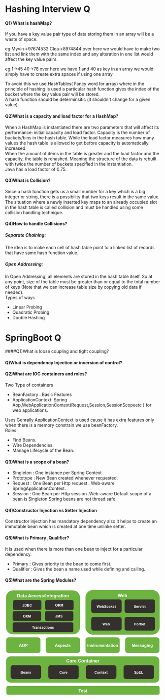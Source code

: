 # Hashing Interview Q
#### Q1) What is hashMap?
If you have a key value pair type of data storing them in an array will be a waste of space.

eg  Myvin->97674532 Clea->8974844 over here we would have to make two list and link them with the same index and any alteration in one list would affect the key value pairs.

eg 1->45 40->78 over here we have 1 and 40 as key in an array we would simply have to create extra spaces if using one array

To avoid this we use HashTables( Fancy word for array) where in the principle of hashing is used a particular hash function gives the index of the bucket where the key value pair will be stored.  
A hash function should be determinsitic (it shouldn't change for a given value).

#### Q2)What is a capacity and load factor for a HashMap?
When a HashMap is instantiated there are two parameters that will affect its performance: initial capacity and load factor.
Capacity is the number of buckets/bins in the hash table.
While the load factor measures how many values the hash table is allowed to get before capacity is automatically increased.  
When the amount of items in the table is greater and the load factor and the capacity, the table is rehashed. Meaning the structure of the data is rebuilt with twice the number of buckets specified in the instantiation.  
Java has a load factor of 0.75.

#### Q3)What is Collision?
Since a hash function gets us a small number for a key which is a big integer or string, there is a possibility that two keys result in the same value. The situation where a newly inserted key maps to an already occupied slot in the hash table is called collision and must be handled using some collision handling technique.

#### Q4)How to handle Collisions?
##### Separate Chaining: 
The idea is to make each cell of hash table point to a linked list of records that have same hash function value.
##### Open Addressing: 
In Open Addressing, all elements are stored in the hash table itself. So at any point, size of the table must be greater than or equal to the total number of keys (Note that we can increase table size by copying old data if needed).  
Types of ways     
* Linear Probing
* Quadratic Probing 
* Double Hashing 
# SpringBoot Q

####Q1)What is loose coupling and tight coupling?
#### Q)What is dependency Injection or inversion of control?
#### Q2)What are IOC containers and roles?
Two Type of containers 
* BeanFactory : Basic Features
* ApplicationContext: Spring Aop,WebApplicationContext(Request,Session,SessionScopeetc ) for web applications.

Uses
Genrally ApplicationContext is used cause it has extra features only when there is a memory constrain we use beanFactory.  
Roles 
* Find Beans.
* Wire Dependencies.
* Manage Lifecycle of the Bean.  
#### Q3)What is a scope of a bean?
* Singleton : One instance per Spring Context
* Prototype : New Bean created whenever requested.
* Request : One Bean per Http request . Web-aware SpringApplicationContext.
* Session : One Bean per Http session .Web-aware
Default scope of a bean is Singleton
Spring beans are not thread safe.
#### Q4)Constructor Injection vs Setter Injection
Constructor injection has mandatory dependency also it helps to create an immutable bean which is created at one time unlinke setter.
#### Q5)What is Primary ,Qualifier?
It is used when there is more than one bean to inject for a particular dependency.
* Primary : Gives priority to the bean to come first.
* Qualifier : Gives the bean a name used while defining and calling.      
#### Q5)What are the Spring Modules?
![](images/SpringModules.png)  




